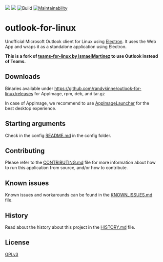 ![](https://img.shields.io/github/release/randykinne/outlook-for-linux.svg?style=flat)
![](https://img.shields.io/github/downloads/randykinne/outlook-for-linux/total.svg?style=flat)
![Build](https://github.com/randykinne/outlook-for-linux/workflows/Build%20&%20Release/badge.svg)
[![Maintainability](https://api.codeclimate.com/v1/badges/a0be973a86a35f42ebee/maintainability)](https://codeclimate.com/github/randykinne/outlook-for-linux/maintainability)


# outlook-for-linux

Unofficial Microsoft Outlook client for Linux using [Electron](https://electronjs.org/).
It uses the Web App and wraps it as a standalone application using Electron.

**This is a fork of [teams-for-linux by IsmaelMartinez](https://github.com/IsmaelMartinez/teams-for-linux) to use Outlook instead of Teams.**

## Downloads

Binaries available under https://github.com/randykinne/outlook-for-linux/releases for AppImage, rpm, deb, and tar.gz

In case of AppImage, we recommend to use [AppImageLauncher](https://github.com/TheAssassin/AppImageLauncher) for the best desktop experience.

## Starting arguments

Check in the config [README.md](app/config/README.md) in the config folder.

## Contributing

Please refer to the [CONTRIBUTING.md](CONTRIBUTING.md) file for more information about how to run this application from source, and/or how to contribute.

## Known issues

Known issues and workarounds can be found in the [KNOWN_ISSUES.md](KNOWN_ISSUES.md) file.

## History

Read about the history about this project in the [HISTORY.md](HISTORY.md) file.

## License

[GPLv3](LICENSE.md)
